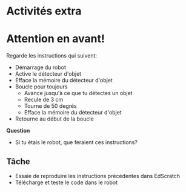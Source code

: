 # Activités extra <!-- omit in toc -->

# Attention en avant!
Regarde les instructions qui suivent:

- Démarrage du robot
- Active le détecteur d'objet
- Efface la mémoire du détecteur d'objet
- Boucle pour toujours
  - Avance jusqu'à ce que tu détectes un objet
  - Recule de 3 cm
  - Tourne de 50 degrés
  - Efface la mémoire du détecteur d'objet
- Retourne au début de la boucle

**Question**
- Si tu étais le robot, que feraient ces instructions?

## Tâche
- Essaie de reproduire les instructions précédentes dans EdScratch
- Télécharge et teste le code dans le robot

